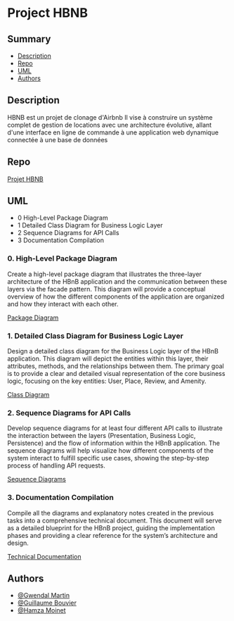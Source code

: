 # Project HBNB


## Summary
- [Description](#description)
- [Repo](#Repo)
- [UML](#UML)
- [Authors](#Authors)

## Description

HBNB est un projet de clonage d'Airbnb Il vise à construire un système complet de gestion de locations avec une architecture évolutive, allant d'une interface en ligne de commande à une application web dynamique connectée à une base de données


## Repo

[Projet HBNB](https://github.com/Hericksen/hbnb/tree/main/part1)


## UML
- 0 High-Level Package Diagram
- 1 Detailed Class Diagram for Business Logic Layer
- 2 Sequence Diagrams for API Calls
- 3 Documentation Compilation

### 0. High-Level Package Diagram
Create a high-level package diagram that illustrates the three-layer architecture of the HBnB application and the communication between these layers via the facade pattern. This diagram will provide a conceptual overview of how the different components of the application are organized and how they interact with each other.

[Package Diagram](https://github.com/Hericksen/hbnb/blob/main/part1/0.%20High%20Level%20Package%20Diagram.md)

### 1. Detailed Class Diagram for Business Logic Layer
Design a detailed class diagram for the Business Logic layer of the HBnB application. This diagram will depict the entities within this layer, their attributes, methods, and the relationships between them. The primary goal is to provide a clear and detailed visual representation of the core business logic, focusing on the key entities: User, Place, Review, and Amenity.

[Class Diagram](https://github.com/Hericksen/hbnb/blob/main/part1/1.%20Detailed%20Class%20Diagram%20for%20Business%20Logic%20Layer.md)



### 2. Sequence Diagrams for API Calls
Develop sequence diagrams for at least four different API calls to illustrate the interaction between the layers (Presentation, Business Logic, Persistence) and the flow of information within the HBnB application. The sequence diagrams will help visualize how different components of the system interact to fulfill specific use cases, showing the step-by-step process of handling API requests.

[Sequence Diagrams](https://github.com/Hericksen/hbnb/blob/main/part1/2.%20Sequence%20Diagrams%20for%20API%20Calls.md)

### 3. Documentation Compilation

Compile all the diagrams and explanatory notes created in the previous tasks into a comprehensive technical document. This document will serve as a detailed blueprint for the HBnB project, guiding the implementation phases and providing a clear reference for the system’s architecture and design.

[Technical Documentation](https://github.com/Hericksen/hbnb/blob/main/part1/3.%20Documentation%20Compilation.md)

## Authors

- [@Gwendal Martin](https://github.com/Hericksen)
- [@Guillaume Bouvier](https://github.com/BvrGuillaume)
- [@Hamza Moinet](https://www.github.com/HamzaMoinet)

